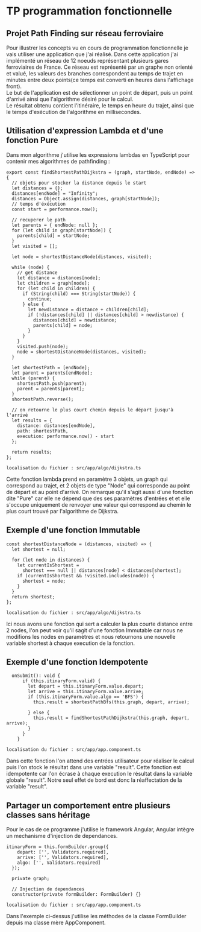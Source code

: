 # TP programmation fonctionnelle

## Projet Path Finding sur réseau ferroviaire

Pour illustrer les concepts vu en cours de programmation fonctionnelle je vais utiliser une application que j'ai réalisé. Dans cette application j'ai implémenté un réseau de 12 noeuds représentant plusieurs gares ferroviaires de France. Ce réseau est représenté par un graphe non orienté et valué, les valeurs des branches correspondent au temps de trajet en minutes entre deux points(ce temps est converti en heures dans l'affichage front).</br>
Le but de l'application est de sélectionner un point de départ, puis un point d'arrivé ainsi que l'algorithme désiré pour le calcul.</br>
Le résultat obtenu contient l'itinéraire, le temps en heure du trajet, ainsi que le temps d'exécution de l'algorithme en millisecondes.

## Utilisation d'expression Lambda et d'une fonction Pure

Dans mon algorithme j'utilise les expressions lambdas en TypeScript  pour contenir mes algorithmes de pathfinding :

```agsl
export const findShortestPathDijkstra = (graph, startNode, endNode) => {
  // objets pour stocker la distance depuis le start
  let distances = {};
  distances[endNode] = "Infinity";
  distances = Object.assign(distances, graph[startNode]);
  // temps d'éxécution
  const start = performance.now();

  // recuperer le path
  let parents = { endNode: null };
  for (let child in graph[startNode]) {
    parents[child] = startNode;
  }
  let visited = [];

  let node = shortestDistanceNode(distances, visited);

  while (node) {
    // get distance
    let distance = distances[node];
    let children = graph[node];
    for (let child in children) {
      if (String(child) === String(startNode)) {
        continue;
      } else {
        let newdistance = distance + children[child];
        if (!distances[child] || distances[child] > newdistance) {
          distances[child] = newdistance;
          parents[child] = node;
        }
      }
    }
    visited.push(node);
    node = shortestDistanceNode(distances, visited);
  }

  let shortestPath = [endNode];
  let parent = parents[endNode];
  while (parent) {
    shortestPath.push(parent);
    parent = parents[parent];
  }
  shortestPath.reverse();

  // on retourne le plus court chemin depuis le départ jusqu'à l'arrivé
  let results = {
    distance: distances[endNode],
    path: shortestPath,
    execution: performance.now() - start
  };

  return results;
};
```

``localisation du fichier : src/app/algo/dijkstra.ts``

Cette fonction lambda prend en paramètre 3 objets, un graph qui correspond au trajet, et 2 objets de type "Node" qui corresponde 
au point de départ et au point d'arrivé. On remarque qu'il s'agit aussi d'une fonction dite "Pure" car elle  ne dépend que des ses paramètres d'entrées et 
et elle s'occupe uniquement de renvoyer une valeur qui correspond au chemin le plus court trouvé par l'algorithme de Dijkstra.

## Exemple d'une fonction Immutable

```agsl
const shortestDistanceNode = (distances, visited) => {
  let shortest = null;

  for (let node in distances) {
    let currentIsShortest =
      shortest === null || distances[node] < distances[shortest];
    if (currentIsShortest && !visited.includes(node)) {
      shortest = node;
    }
  }
  return shortest;
};
```
``localisation du fichier : src/app/algo/dijkstra.ts``

Ici nous avons une fonction qui sert a calculer la plus courte distance entre 2 nodes, l'on peut voir qu'il sagit d'une 
fonction Immutable car nous ne modifions les nodes en paramètres et nous retournons une nouvelle variable shortest à chaque
execution de la fonction.

## Exemple d'une fonction Idempotente

```agsl
  onSubmit(): void {
      if (this.itinaryForm.valid) {
        let depart = this.itinaryForm.value.depart;
        let arrive = this.itinaryForm.value.arrive;
        if (this.itinaryForm.value.algo == 'BFS') {
          this.result = shortestPathBfs(this.graph, depart, arrive);
  
        } else {
          this.result = findShortestPathDijkstra(this.graph, depart, arrive);
        }
      }
    }
```

``localisation du fichier : src/app/app.component.ts``

Dans cette fonction l'on attend des entrées utilisateur pour réaliser le calcul puis l'on stock le résultat dans une 
variable "result". Cette fonction est idempotente car l'on écrase à chaque execution le résultat dans la variable globale "result".
Notre seul effet de bord est donc la réaffectation de la variable "result".

## Partager un comportement entre plusieurs classes sans héritage

Pour le cas de ce programme j'utilise le framework Angular, Angular intègre un mechanisme d'injection de dependances.

```agsl
itinaryForm = this.formBuilder.group({
    depart: ['', Validators.required],
    arrive: ['', Validators.required],
    algo: ['', Validators.required]
  });

  private graph;

  // Injection de dependances 
  constructor(private formBuilder: FormBuilder) {}
```
``localisation du fichier : src/app/app.component.ts``

Dans l'exemple ci-dessus j'utilise les méthodes de la classe FormBuilder depuis ma classe mère AppComponent.


